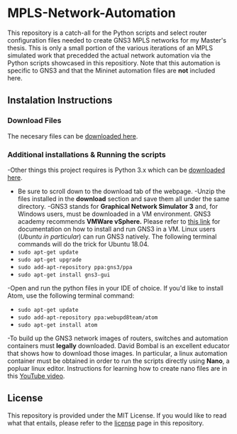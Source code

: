 # MPLS-Network-Automation
This repository is a catch-all for the Python scripts and select router configuration files needed to create GNS3 MPLS networks for my Master's thesis. This is only a small portion of the various iterations of an MPLS simulated work that precedded the actual network automation via the Python scripts showcased in this repositiory. Note that this automation is specific to GNS3 and that the Mininet automation files are **not** included here.
## Instalation Instructions

### Download Files
The necesary files can be [downloaded here](https://github.com/nortorious-flame89/MPLS-Network-Automation.git). 

### Additional installations & Running the scripts
-Other things this project requires is Python 3.x which can be [downloaded here](https://www.python.org/download/releases/3.0/). 
  * Be sure to scroll down to the download tab of the webpage. 
-Unzip the files installed in the **download** section and save them all under the same directory. 
-GNS3 stands for **Graphical Network Simulator 3** and, for Windows users, must be downloaded in a VM environment. GNS3 academy recommends **VMWare vSphere.** Please refer to [this link](https://docs.gns3.com/1Bn-s1Izkjp13HxcPF4b8QSGfkWJYG_dpMt9U1DQjvZ4/) for documentation on how to install and run GNS3 in a VM. Linux users (*Ubuntu in particular*) can run GNS3 natively. The following terminal commands will do the trick for Ubuntu 18.04. 
  * `sudo apt-get update`
  * `sudo apt-get upgrade` 
  * `sudo add-apt-repository ppa:gns3/ppa`
  * `sudo apt-get install gns3-gui`

-Open and run the python files in your IDE of choice. If you'd like to install Atom, use the following terminal command:  
  * `sudo apt-get update`
  * `sudo add-apt-repository ppa:webupd8team/atom`
  * `sudo apt-get install atom`
  
-To build up the GNS3 network images of routers, switches and automation containers must **legally** downloaded. David Bombal is an excellent educator that shows how to download those images. In particular, a linux automation container must be obtained in order to run the scripts directly using **Nano**, a popluar linux editor. Instructions for learning how to create nano files are in this [YouTube video](https://www.youtube.com/watch?v=gyKiDczLIZ4).

## License
This repository is provided under the MIT License. If you would like to read what that entails, please refer to the [license](https://github.com/nortorious-flame89/MPLS-Network-Automation/blob/master/LICENSE) page in this repository.
